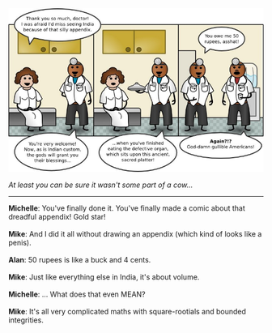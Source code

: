 <!--
.. title: The Spice of Life
.. slug: the-spice-of-life
.. date: 2009/06/26 00:00:00
.. tags: 
.. link: 
.. description: 
-->

<a href='the-spice-of-life.html' title='View comments'>
<img class='comic' src='../assets/comics/20090626.jpg' />
</a>

<em>At least you can be sure it wasn't some part of a cow...</em>

<!-- TEASER_END -->
<hr />

<div class='comments'>
<b>Michelle</b>: You've finally done it. You've finally made a comic about that dreadful appendix! Gold star!<br /><br />
<b>Mike</b>: And I did it all without drawing an appendix (which kind of looks like a penis).<br /><br />
<b>Alan</b>: 50 rupees is like a buck and 4 cents.<br /><br />
<b>Mike</b>: Just like everything else in India, it's about volume.<br /><br />
<b>Michelle</b>: ... What does that even MEAN?<br /><br />
<b>Mike</b>: It's all very complicated maths with square-rootials and bounded integrities.<br /><br />
</div>

